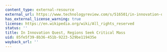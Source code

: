 ```yaml
---
content_type: external-resource
external_url: https://www.technologyreview.com/s/516501/in-innovation-quest-regions-seek-critical-mass/
has_external_license_warning: true
license: https://en.wikipedia.org/wiki/All_rights_reserved
status: ''
title: In Innovation Quest, Regions Seek Critical Mass
uid: 85fe5f39-8b36-451b-9223-529be119435e
wayback_url: ''
---
```

